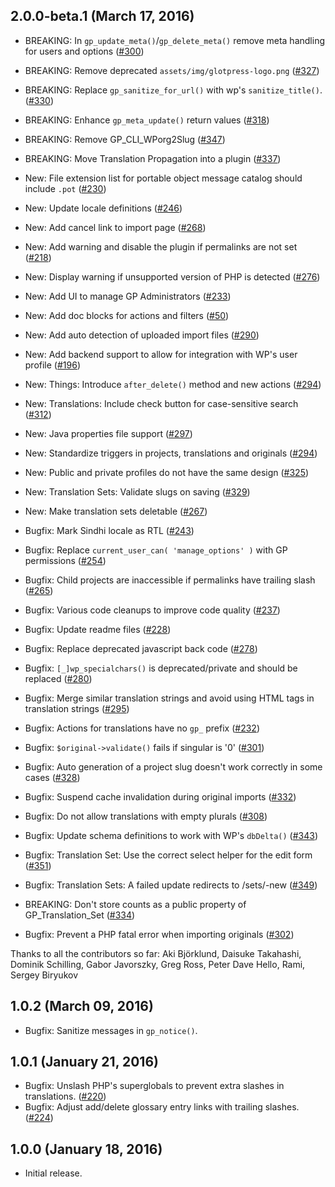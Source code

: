 ## 2.0.0-beta.1 (March 17, 2016)

* BREAKING: In `gp_update_meta()`/`gp_delete_meta()` remove meta handling for users and options ([#300](https://github.com/GlotPress/GlotPress-WP/issues/300))
* BREAKING: Remove deprecated `assets/img/glotpress-logo.png` ([#327](https://github.com/GlotPress/GlotPress-WP/issues/327))
* BREAKING: Replace `gp_sanitize_for_url()` with wp's `sanitize_title()`. ([#330](https://github.com/GlotPress/GlotPress-WP/pull/330))
* BREAKING: Enhance `gp_meta_update()` return values ([#318](https://github.com/GlotPress/GlotPress-WP/issues/318))
* BREAKING: Remove GP_CLI_WPorg2Slug ([#347](https://github.com/GlotPress/GlotPress-WP/issues/347))
* BREAKING: Move Translation Propagation into a plugin ([#337](https://github.com/GlotPress/GlotPress-WP/issues/337))
* New: File extension list for portable object message catalog should include `.pot` ([#230](https://github.com/GlotPress/GlotPress-WP/issues/230))
* New: Update locale definitions ([#246](https://github.com/GlotPress/GlotPress-WP/issues/246))
* New: Add cancel link to import page ([#268](https://github.com/GlotPress/GlotPress-WP/issues/268))
* New: Add warning and disable the plugin if permalinks are not set ([#218](https://github.com/GlotPress/GlotPress-WP/issues/218))
* New: Display warning if unsupported version of PHP is detected ([#276](https://github.com/GlotPress/GlotPress-WP/issues/276))
* New: Add UI to manage GP Administrators ([#233](https://github.com/GlotPress/GlotPress-WP/issues/233))
* New: Add doc blocks for actions and filters ([#50](https://github.com/GlotPress/GlotPress-WP/issues/50))
* New: Add auto detection of uploaded import files ([#290](https://github.com/GlotPress/GlotPress-WP/issues/290))
* New: Add backend support to allow for integration with WP's user profile ([#196](https://github.com/GlotPress/GlotPress-WP/issues/196))
* New: Things: Introduce `after_delete()` method and new actions ([#294](https://github.com/GlotPress/GlotPress-WP/issues/294))
* New: Translations: Include check button for case-sensitive search ([#312](https://github.com/GlotPress/GlotPress-WP/issues/312))
* New: Java properties file support ([#297](https://github.com/GlotPress/GlotPress-WP/issues/297))
* New: Standardize triggers in projects, translations and originals ([#294](https://github.com/GlotPress/GlotPress-WP/issues/294))
* New: Public and private profiles do not have the same design ([#325](https://github.com/GlotPress/GlotPress-WP/issues/325))
* New: Translation Sets: Validate slugs on saving ([#329](https://github.com/GlotPress/GlotPress-WP/issues/329))
* New: Make translation sets deletable ([#267](https://github.com/GlotPress/GlotPress-WP/issues/267))
* Bugfix: Mark Sindhi locale as RTL ([#243](https://github.com/GlotPress/GlotPress-WP/issues/243))
* Bugfix: Replace `current_user_can( 'manage_options' )` with GP permissions ([#254](https://github.com/GlotPress/GlotPress-WP/issues/254))
* Bugfix: Child projects are inaccessible if permalinks have trailing slash ([#265](https://github.com/GlotPress/GlotPress-WP/issues/265))
* Bugfix: Various code cleanups to improve code quality ([#237](https://github.com/GlotPress/GlotPress-WP/issues/237))
* Bugfix: Update readme files ([#228](https://github.com/GlotPress/GlotPress-WP/issues/228))
* Bugfix: Replace deprecated javascript back code ([#278](https://github.com/GlotPress/GlotPress-WP/issues/278))
* Bugfix: `[_]wp_specialchars()` is deprecated/private and should be replaced ([#280](https://github.com/GlotPress/GlotPress-WP/issues/280))
* Bugfix: Merge similar translation strings and avoid using HTML tags in translation strings ([#295](https://github.com/GlotPress/GlotPress-WP/pull/295))
* Bugfix: Actions for translations have no `gp_` prefix ([#232](https://github.com/GlotPress/GlotPress-WP/issues/232))
* Bugfix: `$original->validate()` fails if singular is '0' ([#301](https://github.com/GlotPress/GlotPress-WP/issues/301))
* Bugfix: Auto generation of a project slug doesn't work correctly in some cases ([#328](https://github.com/GlotPress/GlotPress-WP/issues/328))
* Bugfix: Suspend cache invalidation during original imports ([#332](https://github.com/GlotPress/GlotPress-WP/issues/332))
* Bugfix: Do not allow translations with empty plurals ([#308](https://github.com/GlotPress/GlotPress-WP/pull/308))
* Bugfix: Update schema definitions to work with WP's `dbDelta()` ([#343](https://github.com/GlotPress/GlotPress-WP/issues/343))
* Bugfix: Translation Set: Use the correct select helper for the edit form ([#351](https://github.com/GlotPress/GlotPress-WP/pull/351))
* Bugfix: Translation Sets: A failed update redirects to /sets/-new ([#349](https://github.com/GlotPress/GlotPress-WP/pull/349))

* BREAKING: Don't store counts as a public property of GP_Translation_Set ([#334](https://github.com/GlotPress/GlotPress-WP/issues/334))
* Bugfix: Prevent a PHP fatal error when importing originals ([#302](https://github.com/GlotPress/GlotPress-WP/pull/302))

Thanks to all the contributors so far: Aki Björklund, Daisuke Takahashi, Dominik Schilling, Gabor Javorszky, Greg Ross, Peter Dave Hello, Rami, Sergey Biryukov

## 1.0.2 (March 09, 2016)

* Bugfix: Sanitize messages in `gp_notice()`.

## 1.0.1 (January 21, 2016)

* Bugfix: Unslash PHP's superglobals to prevent extra slashes in translations. ([#220](https://github.com/GlotPress/GlotPress-WP/issues/220))
* Bugfix: Adjust add/delete glossary entry links with trailing slashes. ([#224](https://github.com/GlotPress/GlotPress-WP/issues/224))

## 1.0.0 (January 18, 2016)

* Initial release.
